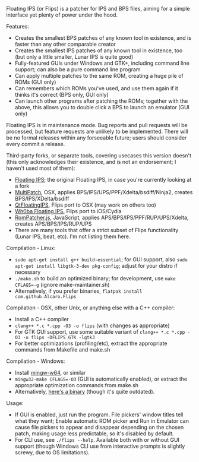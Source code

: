 Floating IPS (or Flips) is a patcher for IPS and BPS files, aiming for a simple interface yet plenty of power under the hood.

Features:
- Creates the smallest BPS patches of any known tool in existence, and is faster than any other comparable creator
- Creates the smallest IPS patches of any known tool in existence, too (but only a little smaller, Lunar IPS is quite good)
- Fully-featured GUIs under Windows and GTK+, including command line support; can also be a pure command line program
- Can apply multiple patches to the same ROM, creating a huge pile of ROMs (GUI only)
- Can remembers which ROMs you've used, and use them again if it thinks it's correct (BPS only, GUI only)
- Can launch other programs after patching the ROMs; together with the above, this allows you to double click a BPS to launch an emulator (GUI only)

Floating IPS is in maintenance mode. Bug reports and pull requests will be processed, but feature requests are unlikely to be implemented. There will be no formal releases within any forseeable future; users should consider every commit a release.

Third-party forks, or separate tools, covering usecases this version doesn't (this only acknowledges their existence, and is not an endorsement; I haven't used most of them):
- [Floating IPS](https://github.com/Alcaro/Flips); the original Floating IPS, in case you're currently looking at a fork
- [MultiPatch](https://projects.sappharad.com/tools/multipatch.html), OSX, applies BPS/IPS/UPS/PPF/Xdelta/bsdiff/Ninja2, creates BPS/IPS/XDelta/bsdiff
- [QtFloatingIPS](https://github.com/covarianttensor/QtFloatingIPS), Flips port to OSX (may work on others too)
- [Wh0ba Floating IPS](https://wh0ba.github.io/repo/), Flips port to iOS/Cydia
- [RomPatcher.js](https://www.marcrobledo.com/RomPatcher.js/), JavaScript, applies APS/BPS/IPS/PPF/RUP/UPS/Xdelta, creates APS/BPS/IPS/RUP/UPS
- There are many tools that offer a strict subset of Flips functionality (Lunar IPS, beat, etc). I'm not listing them here.

Compilation - Linux:
- `sudo apt-get install g++ build-essential`; for GUI support, also `sudo apt-get install libgtk-3-dev pkg-config`; adjust for your distro if necessary
- `./make.sh` to build an optimized binary; for development, use `make CFLAGS=-g` (ignore make-maintainer.sh)
- Alternatively, if you prefer binaries, `flatpak install com.github.Alcaro.Flips`

Compilation - OSX, other Unix, or anything else with a C++ compiler:
- Install a C++ compiler
- `clang++ *.c *.cpp -O3 -o flips` (with changes as appropriate)
- For GTK GUI support, use some suitable variant of `clang++ *.c *.cpp -O3 -o flips -DFLIPS_GTK -lgtk3`
- For better optimizations (profiling/etc), extract the appropriate commands from Makefile and make.sh

Compilation - Windows:
- Install [mingw-w64](https://sourceforge.net/projects/mingw-w64/files/Toolchains%20targetting%20Win64/Personal%20Builds/mingw-builds/8.1.0/threads-win32/seh/), or similar
- `mingw32-make CFLAGS=-O3` (GUI is automatically enabled), or extract the appropriate optimization commands from make.sh
- Alternatively, [here's a binary](https://www.smwcentral.net/?p=section&a=details&id=11474) (though it's quite outdated).

Usage:
- If GUI is enabled, just run the program. File pickers' window titles tell what they want; Enable automatic ROM picker and Run in Emulator can cause file pickers to appear and disappear depending on the chosen patch, making usage less predictable, so it's disabled by default.
- For CLI use, see `./flips --help`. Available both with or without GUI support (though Windows CLI use from interactive prompts is slightly screwy, due to OS limitations).
